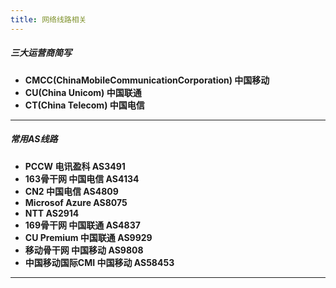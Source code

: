 ```yaml
---
title: 网络线路相关
---
```

##### 三大运营商简写
* **CMCC(ChinaMobileCommunicationCorporation) 中国移动**
* **CU(China Unicom) 中国联通**
* **CT(China Telecom) 中国电信**
---
##### 常用AS线路
* **PCCW 电讯盈科 AS3491** 
* **163骨干网 中国电信 AS4134**
* **CN2 中国电信 AS4809**
* **Microsof Azure AS8075**
* **NTT AS2914**
* **169骨干网 中国联通 AS4837**
* **CU Pre­mium 中国联通 AS9929**
* **移动骨干网 中国移动 AS9808**
* **中国移动国际CMI 中国移动 AS58453**
* ****
#####